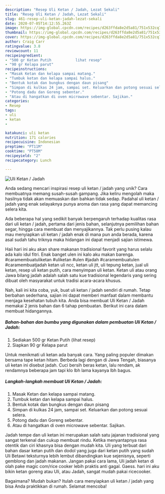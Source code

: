 ```yaml
---
description: "Resep Uli Ketan / Jadah, Lezat Sekali"
title: "Resep Uli Ketan / Jadah, Lezat Sekali"
slug: 461-resep-uli-ketan-jadah-lezat-sekali
date: 2020-07-05T14:12:55.263Z
image: https://img-global.cpcdn.com/recipes/d263ffda8e2d5a81/751x532cq70/uli-ketan-jadah-foto-resep-utama.jpg
thumbnail: https://img-global.cpcdn.com/recipes/d263ffda8e2d5a81/751x532cq70/uli-ketan-jadah-foto-resep-utama.jpg
cover: https://img-global.cpcdn.com/recipes/d263ffda8e2d5a81/751x532cq70/uli-ketan-jadah-foto-resep-utama.jpg
author: Craig Carr
ratingvalue: 3.8
reviewcount: 11
recipeingredient:
- "500 gr Ketan Putih           lihat resep"
- "90 gr Kelapa parut"
recipeinstructions:
- "Masak Ketan dan kelapa sampai matang."
- "Tumbuk ketan dan kelapa sampai halus."
- "Bentuk kotak dan bungkus dengan daun pisang"
- "Simpan di kulkas 24 jam, sampai set. Keluarkan dan potong sesuai selera."
- "Potong dadu dan Goreng sebentar."
- "Atau di hangatkan di oven microwave sebentar. Sajikan."
categories:
- Resep
tags:
- uli
- ketan
- 

katakunci: uli ketan  
nutrition: 171 calories
recipecuisine: Indonesian
preptime: "PT11M"
cooktime: "PT58M"
recipeyield: "2"
recipecategory: Lunch

---
```



![Uli Ketan / Jadah](https://img-global.cpcdn.com/recipes/d263ffda8e2d5a81/751x532cq70/uli-ketan-jadah-foto-resep-utama.jpg)

Anda sedang mencari inspirasi resep uli ketan / jadah yang unik? Cara membuatnya memang susah-susah gampang. Jika keliru mengolah maka hasilnya tidak akan memuaskan dan bahkan tidak sedap. Padahal uli ketan / jadah yang enak selayaknya punya aroma dan rasa yang dapat memancing selera kita.

Ada beberapa hal yang sedikit banyak berpengaruh terhadap kualitas rasa dari uli ketan / jadah, pertama dari jenis bahan, selanjutnya pemilihan bahan segar, hingga cara membuat dan menyajikannya. Tak perlu pusing kalau mau menyiapkan uli ketan / jadah enak di mana pun anda berada, karena asal sudah tahu triknya maka hidangan ini dapat menjadi sajian istimewa.

Haii hari ini aku akan share makanan tradisional favorit yang harus selalu ada kalo idul fitri. Enak banget ulen ini kalo aku makan barenga. #caramembuatuliketan #uliketan #ulen #jadah #caramembuatulen #caramembuatjadah ketan uli ncc, ketan uli jtt, uli tepung ketan, jual uli ketan, resep uli ketan putih, cara menyimpan uli ketan. Ketan uli atau orang Jawa bilang jadah adalah salah satu kue tradisional legendaris yang sering dibuat oleh masyarakat untuk tradisi acara-acara khusus.


Nah, kali ini kita coba, yuk, buat uli ketan / jadah sendiri di rumah. Tetap berbahan sederhana, sajian ini dapat memberi manfaat dalam membantu menjaga kesehatan tubuh kita. Anda bisa membuat Uli Ketan / Jadah memakai 2 jenis bahan dan 6 tahap pembuatan. Berikut ini cara dalam membuat hidangannya.

<!--inarticleads1-->

##### Bahan-bahan dan bumbu yang digunakan dalam pembuatan Uli Ketan / Jadah:

1. Sediakan 500 gr Ketan Putih           (lihat resep)
1. Siapkan 90 gr Kelapa parut


Untuk menikmati uli ketan ada banyak cara. Yang paling populer dimakan bersama tape ketan hitam. Berbeda lagi dengan di Jawa Tengah, biasanya uli ketan ini disebut jadah. Cuci bersih beras ketan, lalu rendam, ak rendamnya beberapa jam tapi klo lbh lama kayanya lbh bagus. 

<!--inarticleads2-->

##### Langkah-langkah membuat Uli Ketan / Jadah:

1. Masak Ketan dan kelapa sampai matang.
1. Tumbuk ketan dan kelapa sampai halus.
1. Bentuk kotak dan bungkus dengan daun pisang
1. Simpan di kulkas 24 jam, sampai set. Keluarkan dan potong sesuai selera.
1. Potong dadu dan Goreng sebentar.
1. Atau di hangatkan di oven microwave sebentar. Sajikan.


Jadah tempe dan uli ketan ini merupakan salah satu jajanan tradisional yang sangat terkenal dan cukup membuat rindu. Ketika menyantapnya rasa otentik dan ciri khasnya bisa dengan mudah kita. Uli yang terbuat dari bahan dasar ketan putih dan dodol yang juga dari ketan putih yang sudah Uli Betawi teksturnya lebih lembut dibandingkan kue sejenisnya, seperti gemblong dan jadah makanan. Jangan pakai cara lama, Uli jadah ketan di olah pake magic com/rice cooker lebih praktis anti gagal. Gaess. hari ini aku bikin ketan goreng atau Uli, atau Jadah, sangat mudah pakai ricecooker. 

Bagaimana? Mudah bukan? Itulah cara menyiapkan uli ketan / jadah yang bisa Anda praktikkan di rumah. Selamat mencoba!

